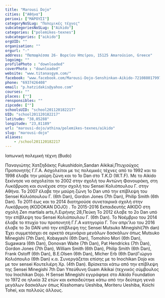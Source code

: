```yaml
---
title: "Marousi Dojo"
cities: ["Αθήνα"]
perioxi: ["ΜΑΡΟΥΣΙ"]
categoryNoSLug: "Πολεμικές τέχνες"
subcategoriesNoSLug: ["Aikido"]
categories: ["polemikes-texnes"]
subcategories: ["aikido"]
orgUID: ""
organisation: ""
orgurl: "-"
address: "Παπαφλέσσα 26- Βορείου Ηπείρου, 15125 Amaroúsion, Greece"
logoimg: ""
profilePhoto : "downloaded"
coverPhoto : "downloaded"
website: "www.titanasgym.com/"
facebook: "www.facebook.com/Marousi-Dojo-Senshinkan-Aikido-721088017997556/"
phone: "6937426408"
email: "p.hatzidakis@yahoo.com"
courses: ""
places: [""]
rensponsibles: ""
zipcode: [""]
schoolsUID: "school201120182217"
UID: "school201120182217"
latitude: "38,05288"
longitude: "23,81189"
url: "marousi-dojo/athina/polemikes-texnes/aikido"
slug: "marousi-dojo"
aliases:
    - /school201120182217
---
```



Ιαπωνική πολεμική τέχνη (Budo)

Παναγιώτης Χατζηδάκης Fukushidoin,Sandan Aikikai,Πτυχιούχος Προπονητής Γ.Γ.Α. Ασχολείται με τις πολεμικές τέχνες από το 1992 και το 1998 έλαβε την μαύρη ζώνη και το 1ο Dan στο T.K.D (W.T.F). Με το Aikido ξεκίνησε να ασχολείται το 2002 στην σχολή του Αντώνη Φανουράκη, στη Λυκόβρυση και συνέχισε στην σχολή του Sensei Κολιόπουλου Γ. στην Αθήνα. Το 2007 έλαβε την μαύρη ζώνη 1o Dan υπό την επίβλεψη του Sensei Κολιόπουλου Γ. (6th Dan), Gordon Jones (7th Dan), Philip Smith (6th Dan). Το 2011 έως και το 2014 διατηρούσε συνεταιρικά σχολή στην Λυκόβρυση (KODOKAN DOJO) . Το 2015-2016 Εκπαιδευτής AIKIDO στη σχολή Zen martials arts,Λ.Ειρήνης 28,Πεύκη Το 2012 έλαβε το 2o Dan υπό την επίβλεψη του Sensei Κολιόπουλου Γ. (6th Dan). Το Νοέμβριο του 2014 έλαβε το πτυχίο του προπονητή Γ.Γ.Α κατηγορία Γ. Tον απρι&#39;λιο του 2016 έλαβε το 3ο DAN υπό την επίβλεψη της Sensei Mutsuko Minegishi(7th dan) Έχει συμμετάσχει σε αρκετά σεμινάρια μεγάλων δασκάλων όπως Mutsuko Minegishi (7th Dan), Kobayashi (6th Dan), Tomohiro Mori (6th Dan), Sugawara (6th Dan), Donovan Waite (7th Dan), Pat Hendricks (7th Dan), Gordon Jones (7th Dan), William Smith (6th Dan), Philip Smith (6th Dan), Frank Ostoff (6th Dan), B.E.Olsen (6th Dan), Micher Erb (6th Dan)Γιώργο Κολιόπουλο (6th Dan) κ.α. Συνεργάζεται επίσης με το Inochikan Dojo και με τον sensei Κουτελιέρη Χρ. (4th Dan). Βρίσκεται κάτω από την επίβλεψη της Sensei Minegishi 7th Dan Υπεύθυνη Guam Aikikai (τεχνικός σύμβουλος του Inochikan Dojo. Η Sensei Minegishi εγγράφηκε στο Aikido Foundation το 1972 σε ηλικία 32 ετών και εκπαιδεύτηκε κάτω από την δεύτερη γενιά μεγάλων δασκάλων όπως Kisshomaru Ueshiba, Moriteru Ueshiba, Koichi Tohei, και πολλούς άλλους.